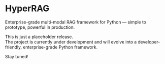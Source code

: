 # HyperRAG
Enterprise-grade multi-modal RAG framework for Python — simple to prototype, powerful in production.

This is just a placeholder release.  
The project is currently under development and will evolve into a developer-friendly, enterprise-grade Python framework.

Stay tuned!